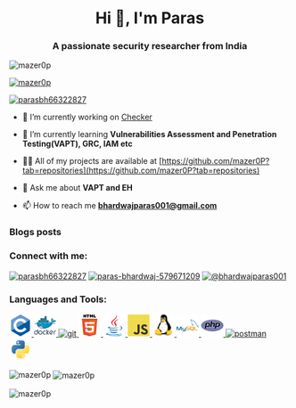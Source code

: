 <h1 align="center">Hi 👋, I'm Paras</h1>
<h3 align="center">A passionate security researcher from India</h3>

<p align="left"> <img src="https://komarev.com/ghpvc/?username=mazer0p&label=Profile%20views&color=0e75b6&style=flat" alt="mazer0p" /> </p>

<p align="left"> <a href="https://github.com/ryo-ma/github-profile-trophy"><img src="https://github-profile-trophy.vercel.app/?username=mazer0p" alt="mazer0p" /></a> </p>

<p align="left"> <a href="https://twitter.com/parasbh66322827" target="blank"><img src="https://img.shields.io/twitter/follow/parasbh66322827?logo=twitter&style=for-the-badge" alt="parasbh66322827" /></a> </p>

- 🔭 I’m currently working on [Checker](https://github.com/mazer0P/VAPT-TOOLS)

- 🌱 I’m currently learning **Vulnerabilities Assessment and Penetration Testing(VAPT), GRC, IAM etc**

- 👨‍💻 All of my projects are available at [https://github.com/mazer0P?tab=repositories](https://github.com/mazer0P?tab=repositories)

- 💬 Ask me about **VAPT and EH**

- 📫 How to reach me **bhardwajparas001@gmail.com**

### Blogs posts
<!-- BLOG-POST-LIST:START -->
<!-- BLOG-POST-LIST:END -->

<h3 align="left">Connect with me:</h3>
<p align="left">
<a href="https://twitter.com/parasbh66322827" target="blank"><img align="center" src="https://raw.githubusercontent.com/rahuldkjain/github-profile-readme-generator/master/src/images/icons/Social/twitter.svg" alt="parasbh66322827" height="30" width="40" /></a>
<a href="https://linkedin.com/in/paras-bhardwaj-579671209" target="blank"><img align="center" src="https://raw.githubusercontent.com/rahuldkjain/github-profile-readme-generator/master/src/images/icons/Social/linked-in-alt.svg" alt="paras-bhardwaj-579671209" height="30" width="40" /></a>
<a href="https://medium.com/@bhardwajparas001" target="blank"><img align="center" src="https://raw.githubusercontent.com/rahuldkjain/github-profile-readme-generator/master/src/images/icons/Social/medium.svg" alt="@bhardwajparas001" height="30" width="40" /></a>
</p>

<h3 align="left">Languages and Tools:</h3>
<p align="left"> <a href="https://www.cprogramming.com/" target="_blank" rel="noreferrer"> <img src="https://raw.githubusercontent.com/devicons/devicon/master/icons/c/c-original.svg" alt="c" width="40" height="40"/> </a> <a href="https://www.docker.com/" target="_blank" rel="noreferrer"> <img src="https://raw.githubusercontent.com/devicons/devicon/master/icons/docker/docker-original-wordmark.svg" alt="docker" width="40" height="40"/> </a> <a href="https://git-scm.com/" target="_blank" rel="noreferrer"> <img src="https://www.vectorlogo.zone/logos/git-scm/git-scm-icon.svg" alt="git" width="40" height="40"/> </a> <a href="https://www.w3.org/html/" target="_blank" rel="noreferrer"> <img src="https://raw.githubusercontent.com/devicons/devicon/master/icons/html5/html5-original-wordmark.svg" alt="html5" width="40" height="40"/> </a> <a href="https://www.java.com" target="_blank" rel="noreferrer"> <img src="https://raw.githubusercontent.com/devicons/devicon/master/icons/java/java-original.svg" alt="java" width="40" height="40"/> </a> <a href="https://developer.mozilla.org/en-US/docs/Web/JavaScript" target="_blank" rel="noreferrer"> <img src="https://raw.githubusercontent.com/devicons/devicon/master/icons/javascript/javascript-original.svg" alt="javascript" width="40" height="40"/> </a> <a href="https://www.linux.org/" target="_blank" rel="noreferrer"> <img src="https://raw.githubusercontent.com/devicons/devicon/master/icons/linux/linux-original.svg" alt="linux" width="40" height="40"/> </a> <a href="https://www.mysql.com/" target="_blank" rel="noreferrer"> <img src="https://raw.githubusercontent.com/devicons/devicon/master/icons/mysql/mysql-original-wordmark.svg" alt="mysql" width="40" height="40"/> </a> <a href="https://www.php.net" target="_blank" rel="noreferrer"> <img src="https://raw.githubusercontent.com/devicons/devicon/master/icons/php/php-original.svg" alt="php" width="40" height="40"/> </a> <a href="https://postman.com" target="_blank" rel="noreferrer"> <img src="https://www.vectorlogo.zone/logos/getpostman/getpostman-icon.svg" alt="postman" width="40" height="40"/> </a> <a href="https://www.python.org" target="_blank" rel="noreferrer"> <img src="https://raw.githubusercontent.com/devicons/devicon/master/icons/python/python-original.svg" alt="python" width="40" height="40"/> </a> </p>

<p><img align="left" src="https://github-readme-stats.vercel.app/api/top-langs?username=mazer0p&show_icons=true&locale=en&layout=compact" alt="mazer0p" /></p>

<p>&nbsp;<img align="center" src="https://github-readme-stats.vercel.app/api?username=mazer0p&show_icons=true&locale=en" alt="mazer0p" /></p>

<p><img align="center" src="https://github-readme-streak-stats.herokuapp.com/?user=mazer0p&" alt="mazer0p" /></p>

